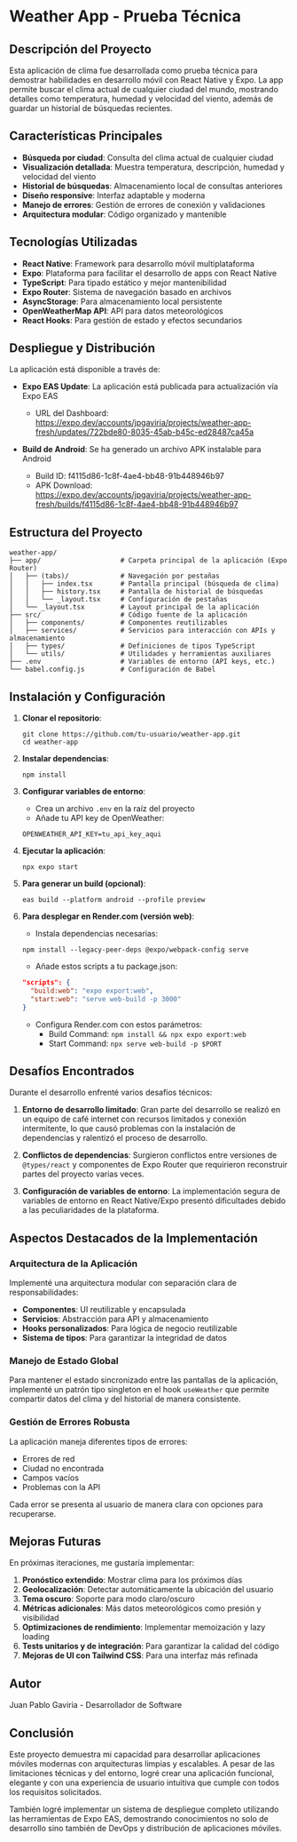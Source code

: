# Weather App - Prueba Técnica

## Descripción del Proyecto

Esta aplicación de clima fue desarrollada como prueba técnica para demostrar habilidades en desarrollo móvil con React Native y Expo. La app permite buscar el clima actual de cualquier ciudad del mundo, mostrando detalles como temperatura, humedad y velocidad del viento, además de guardar un historial de búsquedas recientes.

## Características Principales

- **Búsqueda por ciudad**: Consulta del clima actual de cualquier ciudad
- **Visualización detallada**: Muestra temperatura, descripción, humedad y velocidad del viento
- **Historial de búsquedas**: Almacenamiento local de consultas anteriores
- **Diseño responsive**: Interfaz adaptable y moderna
- **Manejo de errores**: Gestión de errores de conexión y validaciones
- **Arquitectura modular**: Código organizado y mantenible

## Tecnologías Utilizadas

- **React Native**: Framework para desarrollo móvil multiplataforma
- **Expo**: Plataforma para facilitar el desarrollo de apps con React Native
- **TypeScript**: Para tipado estático y mejor mantenibilidad
- **Expo Router**: Sistema de navegación basado en archivos
- **AsyncStorage**: Para almacenamiento local persistente
- **OpenWeatherMap API**: API para datos meteorológicos
- **React Hooks**: Para gestión de estado y efectos secundarios

## Despliegue y Distribución

La aplicación está disponible a través de:

- **Expo EAS Update**: La aplicación está publicada para actualización vía Expo EAS
  - URL del Dashboard: https://expo.dev/accounts/jpgaviria/projects/weather-app-fresh/updates/722bde80-8035-45ab-b45c-ed28487ca45a

- **Build de Android**: Se ha generado un archivo APK instalable para Android
  - Build ID: f4115d86-1c8f-4ae4-bb48-91b448946b97
  - APK Download: https://expo.dev/accounts/jpgaviria/projects/weather-app-fresh/builds/f4115d86-1c8f-4ae4-bb48-91b448946b97

## Estructura del Proyecto

```
weather-app/
├── app/                    # Carpeta principal de la aplicación (Expo Router)
│   ├── (tabs)/             # Navegación por pestañas
│   │   ├── index.tsx       # Pantalla principal (búsqueda de clima)
│   │   ├── history.tsx     # Pantalla de historial de búsquedas
│   │   └── _layout.tsx     # Configuración de pestañas
│   └── _layout.tsx         # Layout principal de la aplicación
├── src/                    # Código fuente de la aplicación
│   ├── components/         # Componentes reutilizables
│   ├── services/           # Servicios para interacción con APIs y almacenamiento
│   ├── types/              # Definiciones de tipos TypeScript
│   └── utils/              # Utilidades y herramientas auxiliares
├── .env                    # Variables de entorno (API keys, etc.)
└── babel.config.js         # Configuración de Babel
```

## Instalación y Configuración

1. **Clonar el repositorio**:
   ```
   git clone https://github.com/tu-usuario/weather-app.git
   cd weather-app
   ```

2. **Instalar dependencias**:
   ```
   npm install
   ```

3. **Configurar variables de entorno**:
   - Crea un archivo `.env` en la raíz del proyecto
   - Añade tu API key de OpenWeather:
   ```
   OPENWEATHER_API_KEY=tu_api_key_aqui
   ```

4. **Ejecutar la aplicación**:
   ```
   npx expo start
   ```

5. **Para generar un build (opcional)**:
   ```
   eas build --platform android --profile preview
   ```

6. **Para desplegar en Render.com (versión web)**:
   - Instala dependencias necesarias:
   ```
   npm install --legacy-peer-deps @expo/webpack-config serve
   ```
   - Añade estos scripts a tu package.json:
   ```json
   "scripts": {
     "build:web": "expo export:web",
     "start:web": "serve web-build -p 3000"
   }
   ```
   - Configura Render.com con estos parámetros:
     - Build Command: `npm install && npx expo export:web`
     - Start Command: `npx serve web-build -p $PORT`

## Desafíos Encontrados

Durante el desarrollo enfrenté varios desafíos técnicos:

1. **Entorno de desarrollo limitado**: Gran parte del desarrollo se realizó en un equipo de café internet con recursos limitados y conexión intermitente, lo que causó problemas con la instalación de dependencias y ralentizó el proceso de desarrollo.

2. **Conflictos de dependencias**: Surgieron conflictos entre versiones de `@types/react` y componentes de Expo Router que requirieron reconstruir partes del proyecto varias veces.

3. **Configuración de variables de entorno**: La implementación segura de variables de entorno en React Native/Expo presentó dificultades debido a las peculiaridades de la plataforma.

## Aspectos Destacados de la Implementación

### Arquitectura de la Aplicación

Implementé una arquitectura modular con separación clara de responsabilidades:

- **Componentes**: UI reutilizable y encapsulada
- **Servicios**: Abstracción para API y almacenamiento
- **Hooks personalizados**: Para lógica de negocio reutilizable
- **Sistema de tipos**: Para garantizar la integridad de datos

### Manejo de Estado Global

Para mantener el estado sincronizado entre las pantallas de la aplicación, implementé un patrón tipo singleton en el hook `useWeather` que permite compartir datos del clima y del historial de manera consistente.

### Gestión de Errores Robusta

La aplicación maneja diferentes tipos de errores:
- Errores de red
- Ciudad no encontrada
- Campos vacíos
- Problemas con la API

Cada error se presenta al usuario de manera clara con opciones para recuperarse.

## Mejoras Futuras

En próximas iteraciones, me gustaría implementar:

1. **Pronóstico extendido**: Mostrar clima para los próximos días
2. **Geolocalización**: Detectar automáticamente la ubicación del usuario
3. **Tema oscuro**: Soporte para modo claro/oscuro
4. **Métricas adicionales**: Más datos meteorológicos como presión y visibilidad
5. **Optimizaciones de rendimiento**: Implementar memoización y lazy loading
6. **Tests unitarios y de integración**: Para garantizar la calidad del código
7. **Mejoras de UI con Tailwind CSS**: Para una interfaz más refinada

## Autor

Juan Pablo Gaviria - Desarrollador de Software

## Conclusión

Este proyecto demuestra mi capacidad para desarrollar aplicaciones móviles modernas con arquitecturas limpias y escalables. A pesar de las limitaciones técnicas y del entorno, logré crear una aplicación funcional, elegante y con una experiencia de usuario intuitiva que cumple con todos los requisitos solicitados.

También logré implementar un sistema de despliegue completo utilizando las herramientas de Expo EAS, demostrando conocimientos no solo de desarrollo sino también de DevOps y distribución de aplicaciones móviles.
